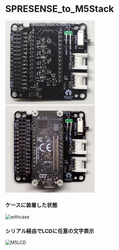 # SPRESENSE_to_M5Stack
<img src="image/top.jpg" alt="topview" title="topview" width="280">
<img src="image/top_w_spr.jpg" alt="top_w_spr" title="top_w_spr" width="280">

### ケースに装着した状態
<img src="image/IMG_20200529_192441.jpg" alt="withcase" title="withcase" width="280">

### シリアル経由でLCDに任意の文字表示
<img src="image/VID_20200502_140728.mp4" alt="M5LCD" title="M5LCD">
